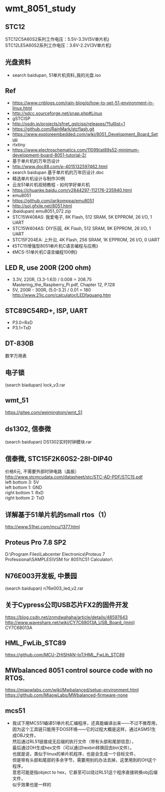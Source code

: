 # wmt_8051_study

## STC12  
STC12C5A60S2系列工作电压：5.5V-3.3V(5V单片机)   
STC12LE5A60S2系列工作电压：3.6V-2.2V(3V单片机)  

## 光盘资料  
* search baidupan, 51单片机资料_我的光盘.iso  

## Ref  
* https://www.cnblogs.com/rain-blog/p/how-to-set-51-environment-in-linux.html  
* http://sdcc.sourceforge.net/snap.php#Linux  
* gSTCISP  
* http://osdn.jp/projects/sfnet_gstcisp/releases/?fulllist=1  
* https://github.com/RainMark/stcflash.git  
* https://www.exploreembedded.com/wiki/8051_Development_Board_Setup  
* rtxtiny  
* https://www.electroschematics.com/11099/at89s52-minimum-development-board-8051-tutorial-2/  
* 基于单片机的万年历设计  
* http://www.doc88.com/p-4015132597462.html  
* search baidupan 基于单片机的万年历设计.doc  
* 精选单片机设计与制作30例  
* 云龙51单片机视频教程 - 如何学好单片机  
* https://chuanke.baidu.com/v2844297-112176-235940.html  
* emu8051  
* https://github.com/jarikomppa/emu8051  
* http://sol.gfxile.net/8051.html  
* (baidupan) emu8051_072.zip  
* STC15W408AS: 我爱电子, 8K Flash, 512 SRAM, 5K EPPROM, 26 I/O, 1 UART      
* STC15W404AS: DIY乐园, 4K Flash, 512 SRAM, 9K EPPROM, 26 I/O, 1 UART  
* STC15F204EA: 上升沿, 4K Flash, 256 SRAM, 1K EPPROM, 26 I/O, 0 UART    
* 《STC15增强型8051单片机C语言编程与应用》  
* 《MCS-51单片机C语言编程100例》  

## LED R, use 200R (200 ohm)      
* 3.3V, 220R, (3.3-1.63) / 0.008 = 208.75    
Mastering_the_Raspberry_Pi.pdf, Chapter 12, P.128  
* 5V, 200R - 300R, (5.0-3.2) / 0.01 = 180    
http://www.21ic.com/calculator/LEDfaguang.htm  

## STC89C54RD+, ISP, UART  
* P3.0=RxD  
* P3.1=TxD  

## DT-830B  
数字万用表  

## 电子锁  
(search biadupan) lock_v3.rar  

## wmt_51  
https://gitee.com/weimingtom/wmt_51  

## ds1302, 信泰微    
(search baidupan) DS1302实时时钟模块.rar  

## 信泰微, STC15F2K60S2-28I-DIP40
价格6元, 不需要外部时钟电路（晶振）  
http://www.stcmcudata.com/datasheet/stc/STC-AD-PDF/STC15.pdf  
left bottom 3: 5V  
left bottom 1: GND  
right bottom 1: RxD  
right bottom 2: TxD  

## 详解基于51单片机的small rtos（1）  
http://www.51hei.com/mcu/1377.html  

## Proteus Pro 7.8 SP2  
D:\Program Files\Labcenter Electronics\Proteus 7 Professional\SAMPLES\VSM for 8051\C51 Calculator\  

## N76E003开发板, 中景园  
(search baidupan) n76e003_led_v2.rar    

## 关于Cypress公司USB芯片FX2的固件开发  
https://blog.csdn.net/znmdwahaha/article/details/48597643  
http://www.waveshare.net/wiki/CY7C68013A_USB_Board_(mini)  
CY7C68013A   

## HML_FwLib_STC89  
https://github.com/MCU-ZHISHAN-IoT/HML_FwLib_STC89  

## MWbalanced 8051 control source code with no RTOS.  
https://miaowlabs.com/wiki/Mwbalanced/setup-environment.html  
https://github.com/MiaowLabs/MWbalanced-firmware-none  

## mcs51  
* 我试下用MCS51编译51单片机汇编程序，还真能编译出来——不过不推荐用，  
因为这个工具链只能用于DOS环境——它的过程大概是这样，通过ASM51生成OBJ文件，  
然后通过RL51链接成无后缀的执行文件（带有头部和尾部信息），  
最后通过OH生成hex文件（可以通过hexbin转换回去bin文件）。  
也就是说，类似于linux的单片机程序，也是会生成一个目标文件，  
但是带有头部和尾部的多余字节，需要用别的办法去掉，这里用到的OH这个程序，  
意思可能是指object to hex，它甚至可以绕过RL51这个程序直接转换obj后缀文件，  
似乎效果也是一样的  
